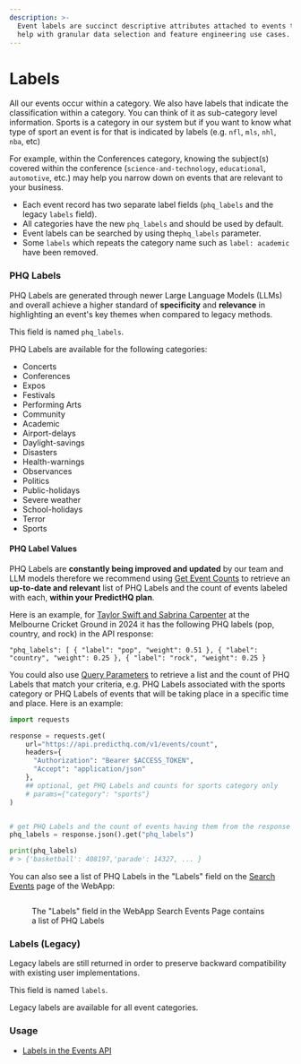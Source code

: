 ```yaml
---
description: >-
  Event labels are succinct descriptive attributes attached to events that can
  help with granular data selection and feature engineering use cases.
---
```


# Labels

All our events occur within a category. We also have labels that indicate the classification within a category. You can think of it as sub-category level information. Sports is a category in our system but if you want to know what type of sport an event is for that is indicated by labels (e.g. `nfl`, `mls`, `nhl`, `nba`, etc)&#x20;

For example, within the Conferences category, knowing the subject(s) covered within the conference (`science-and-technology`, `educational`, `automotive`, etc.) may help you narrow down on events that are relevant to your business.&#x20;

* Each event record has two separate label fields (`phq_labels` and the legacy `labels` field).
* All categories have the new `phq_labels` and should be used by default.&#x20;
* Event labels can be searched by using the`phq_labels` parameter.
* Some `labels` which repeats the category name such as `label: academic` have been removed.

### PHQ Labels

PHQ Labels are generated through newer Large Language Models (LLMs) and overall achieve a higher standard of **specificity** and **relevance** in highlighting an event's key themes when compared to legacy methods.

This field is named `phq_labels`.

PHQ Labels are available for the following categories:

* Concerts
* Conferences
* Expos
* Festivals
* Performing Arts
* Community
* Academic&#x20;
* Airport-delays
* Daylight-savings
* Disasters
* Health-warnings
* Observances
* Politics
* Public-holidays
* Severe weather
* School-holidays&#x20;
* Terror
* Sports

#### PHQ Label Values

PHQ Labels are **constantly being improved and updated** by our team and LLM models therefore we recommend using [Get Event Counts](../../api/events/get-event-counts.md) to retrieve an **up-to-date and relevant** list of PHQ Labels and the count of events labeled with each, **within your PredictHQ plan**.&#x20;

Here is an example, for [Taylor Swift and Sabrina Carpenter](https://events.predicthq.com/events/ssZCJhGGKUswicJswa) at the Melbourne Cricket Ground in 2024 it has the following PHQ labels (pop, country, and rock) in the API response:

```
"phq_labels": [ { "label": "pop", "weight": 0.51 }, { "label": "country", "weight": 0.25 }, { "label": "rock", "weight": 0.25 }
```

You could also use [Query Parameters](../../api/events/search-events.md#query-parameters) to retrieve a list and the count of PHQ Labels that match your criteria, e.g. PHQ Labels associated with the sports category or PHQ Labels of events that will be taking place in a specific time and place. Here is an example:

```python
import requests

response = requests.get(
    url="https://api.predicthq.com/v1/events/count",
    headers={
      "Authorization": "Bearer $ACCESS_TOKEN",
      "Accept": "application/json"
    },
    ## optional, get PHQ Labels and counts for sports category only
    # params={"category": "sports"}
)


# get PHQ Labels and the count of events having them from the response
phq_labels = response.json().get("phq_labels")

print(phq_labels)
# > {'basketball': 408197,'parade': 14327, ... }


```

You can also see a list of PHQ Labels in the "Labels" field on the [Search Events](https://control.predicthq.com/search/events) page of the WebApp:

<figure><img src="../../.gitbook/assets/Screenshot 2024-05-09 at 10.36.38 AM.png" alt=""><figcaption><p>The "Labels" field in the WebApp Search Events Page contains a list of PHQ Labels </p></figcaption></figure>

### Labels (Legacy)

Legacy labels are still returned in order to preserve backward compatibility with existing user implementations.

This field is named `labels`.&#x20;

Legacy labels are available for all event categories.





### Usage

* [Labels in the Events API](../../api/events/search-events.md#query-parameters)
